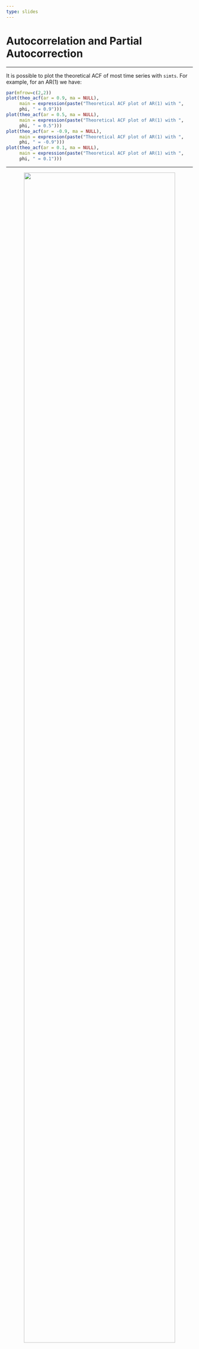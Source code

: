 ```yaml
---
type: slides
---
```


# Autocorrelation and Partial Autocorrection

---

It is possible to plot the theoretical ACF of most time series with `simts`. For example, for an AR(1) we have:

```r
par(mfrow=c(2,2))
plot(theo_acf(ar = 0.9, ma = NULL), 
     main = expression(paste("Theoretical ACF plot of AR(1) with ",
     phi, " = 0.9")))
plot(theo_acf(ar = 0.5, ma = NULL),
     main = expression(paste("Theoretical ACF plot of AR(1) with ",
     phi, " = 0.5")))
plot(theo_acf(ar = -0.9, ma = NULL), 
     main = expression(paste("Theoretical ACF plot of AR(1) with ",
     phi, " = -0.9")))
plot(theo_acf(ar = 0.1, ma = NULL), 
     main = expression(paste("Theoretical ACF plot of AR(1) with ",
     phi, " = 0.1")))
```

---

<div style="text-align:center"><img src="chap2_7-1.png" alt=" " width="90%">

---

The theoretical ACF of a process can also be compared with the empirical ACF. For example:

```r
set.seed(182)          # seed for reproducibility

par(mfrow=c(2,2))
plot(theo_acf(ar = 0.9, ma = NULL), 
     main = expression(paste("Theoretical ACF plot of AR(1) with ",
     phi, " = 0.9")))

Xt = gen_gts(n = 50, model = AR1(phi = 0.9, sigma2 = 1))
plot(auto_corr(Xt, lag.max = 20), main = "Simulated AR(1) with n = 50")

Xt = gen_gts(n = 500, model = AR1(phi = 0.9, sigma2 = 1))
plot(auto_corr(Xt, lag.max = 20), main = "Simulated AR(1) with n = 500")

Xt = gen_gts(n = 5000, model = AR1(phi = 0.9, sigma2 = 1))
plot(auto_corr(Xt, lag.max = 20), main = "Simulated AR(1) with n = 5000")
```

---

<div style="text-align:center"><img src="chap2_8-1.png" alt=" " width="90%">

---

The `simts` also allows to compute the theoretical ACF and PACF. Below are examples for an AR(1) as well as an AR(3):

```r
par(mfrow = c(1, 2))
plot(theo_acf(ar = 0.95, ma = NULL))
plot(theo_pacf(ar = 0.95, ma = NULL))
```

<div style="text-align:center"><img src="chap2_9-1.png" alt=" " width="100%">

---

```r
par(mfrow = c(1, 2))
plot(theo_acf(ar = c(0.5, 0.125, 0.25), ma = NULL))
plot(theo_pacf(ar = c(0.5, 0.125, 0.25), ma = NULL))
```

<div style="text-align:center"><img src="chap2_10-1.png" alt=" " width="100%">

---

In practice, we can simply use the function `corr_analysis()` to directly compute the empirical ACF and PACF. We can compare our previous (theoretical) graph with an empirical version computed on simulated data:

```r
# Simulate AR(3)
Xt = gen_gts(n = 300, model = AR(phi = c(0.5, 0.125, 0.25), sigma2 = 1))

# Plot empirical ACF/PACF
corr_analysis(Xt)

```
<div style="text-align:center"><img src="chap2_11-1.png" alt=" " width="90%">

---

Therefore, these examples give us further insight as to how to interpret the empirical (or estimated) versions of these functions. For this reason, let us study the empirical ACF and PACF of some real time series, the first of which is the data representing the natural logarithm of the annual number of Lynx trappings in Canada between 1821 and 1934. The time series is represented below.

```r
lynx_gts = gts(log(lynx), start = 1821, data_name = "Lynx Trappings",
unit_time = "year", name_ts = "Trappings")
plot(lynx_gts)
```

<div style="text-align:center"><img src="chap2_12-1.png" alt=" " width="70%">

---

We can see that there appears to be a seasonal trend within the data but let us ignore this for the moment and check the ACF and PACF plots below.

```r
corr_analysis(lynx_gts)
```

<div style="text-align:center"><img src="chap2_13-1.png" alt=" " width="100%">

---

The seasonal behavior also appears in the ACF plot but we see that it decreases in a sinusoidal fashion as the lag increases hinting that an AR(p) model could be a potential candidate for the time series. Looking at the PACF plot on the right we can see that a few partial autocorrelations appear to be significant up to lag `h=11`. Therefore an AR(11) model could be a possibly good candidate to explain (and predict) this time series. We will revisit this example in the next section.

---
